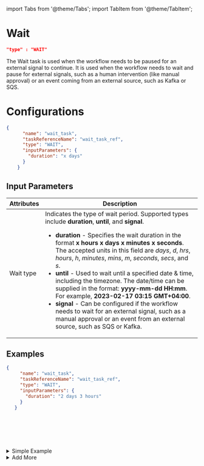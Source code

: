 import Tabs from '@theme/Tabs';
import TabItem from '@theme/TabItem';

# Wait

```json
"type" : "WAIT"
```

The Wait task is used when the workflow needs to be paused for an external signal to continue. It is used when the workflow needs to wait and pause for external signals, such as a human intervention (like manual approval) or an event coming from an external source, such as Kafka or SQS.
<br/>

# Configurations

```json
{
      "name": "wait_task",
      "taskReferenceName": "wait_task_ref",
      "type": "WAIT",
      "inputParameters": {
        "duration": "x days"
      }
    }
```

## Input Parameters

| Attributes | Description                                                                                                                                                                                                                                                                                                                                                                                                                                                                                                                                                                                                                                                                                                                                          |
| ---------- | ---------------------------------------------------------------------------------------------------------------------------------------------------------------------------------------------------------------------------------------------------------------------------------------------------------------------------------------------------------------------------------------------------------------------------------------------------------------------------------------------------------------------------------------------------------------------------------------------------------------------------------------------------------------------------------------------------------------------------------------------------- |
| Wait type  | Indicates the type of wait period. Supported types include **duration**, **until**, and **signal**. <ul><li><b>duration</b> - Specifies the wait duration in the format **x hours x days x minutes x seconds**. The accepted units in this field are *days*, *d*, *hrs*, *hours*, *h*, *minutes*, *mins*, *m*, *seconds*, *secs*, and *s*.</li><li><b>until</b> - Used to wait until a specified date & time, including the timezone. The date/time can be supplied in the format: **yyyy-mm-dd HH:mm**. For example, **2023-02-17 03:15 GMT+04:00**.</li><li><b>signal</b> - Can be configured if the workflow needs to wait for an external signal, such as a manual approval or an event from an external source, such as SQS or Kafka.</li></ul> |

## Examples
 <Tabs>
 <TabItem value="JSON" lable="JSON">

 ```json
{
      "name": "wait_task",
      "taskReferenceName": "wait_task_ref",
      "type": "WAIT",
      "inputParameters": {
        "duration": "2 days 3 hours"
      }
    }
```

</TabItem>
<TabItem value="Java" label="Java">

```java

```

</TabItem>
<TabItem value="Python" label="Python">

```python

```

</TabItem>
<TabItem value="Golang" label="Golang">

```go

```
</TabItem>
<TabItem value="CSharp" label="CSharp">

```csharp

```
</TabItem>
<TabItem value="Javascript" label="Javascript">

```javascript

```
</TabItem>

<TabItem value="clojure" label="Clojure">

```clojure

```

</TabItem>
</Tabs>

<details><summary>Simple Example</summary>
<p>
The following wait task remains blocked until Dec 25, 2023, 9 am PST.

```json
{
 "name":"wait_until_date",
 "taskReferenceName":"wait_until_date_ref",
 "taskType": "WAIT",
 "inputParameters": {
   "until": "2023-12-25 09:00 PST"
 }
}
```
</p>
</details>

<details><summary>Add More</summary>
<p>
</p>
</details>